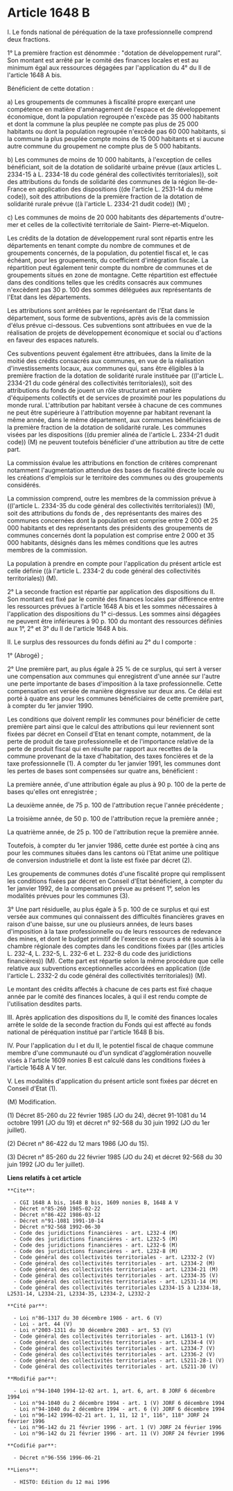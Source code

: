 # Article 1648 B

I.  Le fonds national de péréquation de la taxe professionnelle comprend deux fractions.

1° La première fraction est dénommée : "dotation de développement rural". Son montant est arrêté par le comité des finances
locales et est au minimum égal aux ressources dégagées par l'application du 4° du II de l'article 1648 A bis.

Bénéficient de cette dotation :

a) Les groupements de communes à fiscalité propre exerçant une compétence en matière d'aménagement de l'espace et de
développement économique, dont la population regroupée n'excède pas 35 000 habitants et dont la commune la plus peuplée ne
compte pas plus de 25 000 habitants ou dont la population regroupée n'excède pas 60 000 habitants, si la commune la plus
peuplée compte moins de 15 000 habitants et si aucune autre commune du groupement ne compte plus de 5 000 habitants.

b) Les communes de moins de 10 000 habitants, à l'exception de celles bénéficiant, soit de la dotation de solidarité urbaine
prévue ((aux articles L. 2334-15 à L. 2334-18 du code général des collectivités territoriales)), soit des attributions du
fonds de solidarité des communes de la région Ile-de-France en application des dispositions ((de l'article L. 2531-14 du même
code)), soit des attributions de la première fraction de la dotation de solidarité rurale prévue ((à l'article L. 2334-21
dudit code)) (M) ;

c) Les communes de moins de 20 000 habitants des départements d'outre-mer et celles de la collectivité territoriale de Saint-
Pierre-et-Miquelon.

Les crédits de la dotation de développement rural sont répartis entre les départements en tenant compte du nombre de communes
et de groupements concernés, de la population, du potentiel fiscal et, le cas échéant, pour les groupements, du coefficient
d'intégration fiscale. La répartition peut également tenir compte du nombre de communes et de groupements situés en zone de
montagne. Cette répartition est effectuée dans des conditions telles que les crédits consacrés aux communes n'excèdent pas 30
p. 100 des sommes déléguées aux représentants de l'Etat dans les départements.

Les attributions sont arrêtées par le représentant de l'Etat dans le département, sous forme de subventions, après avis de la
commission d'élus prévue ci-dessous. Ces subventions sont attribuées en vue de la réalisation de projets de développement
économique et social ou d'actions en faveur des espaces naturels.

Ces subventions peuvent également être attribuées, dans la limite de la moitié des crédits consacrés aux communes, en vue de
la réalisation d'investissements locaux, aux communes qui, sans être éligibles à la première fraction de la dotation de
solidarité rurale instituée par ((l'article L. 2334-21 du code général des collectivités territoriales)), soit des
attributions du fonds de jouent un rôle structurant en matière d'équipements collectifs et de services de proximité pour les
populations du monde rural. L'attribution par habitant versée à chacune de ces communes ne peut être supérieure à
l'attribution moyenne par habitant revenant la même année, dans le même département, aux communes bénéficiaires de la
première fraction de la dotation de solidarité rurale. Les communes visées par les dispositions ((du premier alinéa de
l'article L. 2334-21 dudit code)) (M)  ne peuvent toutefois bénéficier d'une attribution au titre de cette part.

La commission évalue les attributions en fonction de critères comprenant notamment l'augmentation attendue des bases de
fiscalité directe locale ou les créations d'emplois sur le territoire des communes ou des groupements considérés.

La commission comprend, outre les membres de la commission prévue à ((l'article L. 2334-35 du code général des collectivités
territoriales)) (M), soit des attributions du fonds de , des représentants des maires des communes concernées dont la
population est comprise entre 2 000 et 25 000 habitants et des représentants des présidents des groupements de communes
concernés dont la population est comprise entre 2 000 et 35 000 habitants, désignés dans les mêmes conditions que les autres
membres de la commission.

La population à prendre en compte pour l'application du présent article est celle définie ((à l'article L. 2334-2 du code
général des collectivités territoriales)) (M).

2° La seconde fraction est répartie par application des dispositions du II. Son montant est fixé par le comité des finances
locales par différence entre les ressources prévues à l'article 1648 A bis et les sommes nécessaires à l'application des
dispositions du 1° ci-dessus. Les sommes ainsi dégagées ne peuvent être inférieures à 90 p. 100 du montant des ressources
définies aux 1°, 2° et 3° du II de l'article 1648 A bis.

II. Le surplus des ressources du fonds défini au 2° du I comporte :

1° (Abrogé) ;

2° Une première part, au plus égale à 25 % de ce surplus, qui sert à verser une compensation aux communes qui enregistrent
d'une année sur l'autre une perte importante de bases d'imposition à la taxe professionnelle. Cette compensation est versée
de manière dégressive sur deux ans. Ce délai est porté à quatre ans pour les communes bénéficiaires de cette première part, à
compter du 1er janvier 1990.

Les conditions que doivent remplir les communes pour bénéficier de cette première part ainsi que le calcul des attributions
qui leur reviennent sont fixées par décret en Conseil d'Etat en tenant compte, notamment, de la perte de produit de taxe
professionnelle et de l'importance relative de la perte de produit fiscal qui en résulte par rapport aux recettes de la
commune provenant de la taxe d'habitation, des taxes foncières et de la taxe professionnelle (1). A compter du 1er janvier
1991, les communes dont les pertes de bases sont compensées sur quatre ans, bénéficient :

La première année, d'une attribution égale au plus à 90 p. 100 de la perte de bases qu'elles ont enregistrée ;

La deuxième année, de 75 p. 100 de l'attribution reçue l'année précédente ;

La troisième année, de 50 p. 100 de l'attribution reçue la première année ;

La quatrième année, de 25 p. 100 de l'attribution reçue la première année.

Toutefois, à compter du 1er janvier 1986, cette durée est portée à cinq ans pour les communes situées dans les cantons où
l'Etat anime une politique de conversion industrielle et dont la liste est fixée par décret (2).

Les groupements de communes dotés d'une fiscalité propre qui remplissent les conditions fixées par décret en Conseil d'Etat
bénéficient, à compter du 1er janvier 1992, de la compensation prévue au présent 1°, selon les modalités prévues pour les
communes (3).

3° Une part résiduelle, au plus égale à 5 p. 100 de ce surplus et qui est versée aux communes qui connaissent des difficultés
financières graves en raison d'une baisse, sur une ou plusieurs années, de leurs bases d'imposition à la taxe professionnelle
ou de leurs ressources de redevance des mines, et dont le budget primitif de l'exercice en cours a été soumis à la chambre
régionale des comptes dans les conditions fixées par ((les articles L. 232-4, L. 232-5, L. 232-6 et L. 232-8 du code des
juridictions financières)) (M). Cette part est répartie selon la même procédure que celle relative aux subventions
exceptionnelles accordées en application ((de l'article L. 2332-2 du code général des collectivités territoriales)) (M).

Le montant des crédits affectés à chacune de ces parts est fixé chaque année par le comité des finances locales, à qui il est
rendu compte de l'utilisation desdites parts.

III. Après application des dispositions du II, le comité des finances locales arrête le solde de la seconde fraction du Fonds
qui est affecté au fonds national de péréquation institué par l'article 1648 B bis.

IV. Pour l'application du I et du II, le potentiel fiscal de chaque commune membre d'une communauté ou d'un syndicat
d'agglomération nouvelle visés à l'article 1609 nonies B est calculé dans les conditions fixées à l'article 1648 A V ter.

V. Les modalités d'application du présent article sont fixées par décret en Conseil d'Etat (1).

(M) Modification.

(1) Décret 85-260 du 22 février 1985 (JO du 24), décret 91-1081 du 14 octobre 1991 (JO du 19) et décret n° 92-568 du 30 juin
1992 (JO du 1er juillet).

(2) Décret n° 86-422 du 12 mars 1986 (JO du 15).

(3) Décret n° 85-260 du 22 février 1985 (JO du 24) et décret 92-568 du 30 juin 1992 (JO du 1er juillet).

**Liens relatifs à cet article**

	**Cite**:

	  - CGI 1648 A bis, 1648 B bis, 1609 nonies B, 1648 A V
	  - Décret n°85-260 1985-02-22
	  - Décret n°86-422 1986-03-12
	  - Décret n°91-1081 1991-10-14
	  - Décret n°92-568 1992-06-30
	  - Code des juridictions financières - art. L232-4 (M)
	  - Code des juridictions financières - art. L232-5 (M)
	  - Code des juridictions financières - art. L232-6 (M)
	  - Code des juridictions financières - art. L232-8 (M)
	  - Code général des collectivités territoriales - art. L2332-2 (V)
	  - Code général des collectivités territoriales - art. L2334-2 (M)
	  - Code général des collectivités territoriales - art. L2334-21 (M)
	  - Code général des collectivités territoriales - art. L2334-35 (V)
	  - Code général des collectivités territoriales - art. L2531-14 (M)
	  - Code général des collectivités territoriales L2334-15 à L2334-18, L2531-14, L2334-21, L2334-35, L2334-2, L2332-2

	**Cité par**:

	  - Loi n°86-1317 du 30 décembre 1986 - art. 6 (V)
	  - Loi - art. 44 (V)
	  - Loi n°2003-1311 du 30 décembre 2003 - art. 53 (V)
	  - Code général des collectivités territoriales - art. L1613-1 (V)
	  - Code général des collectivités territoriales - art. L2334-4 (V)
	  - Code général des collectivités territoriales - art. L2334-7 (V)
	  - Code général des collectivités territoriales - art. L2336-2 (V)
	  - Code général des collectivités territoriales - art. L5211-28-1 (V)
	  - Code général des collectivités territoriales - art. L5211-30 (V)

	**Modifié par**:

	  - Loi n°94-1040 1994-12-02 art. 1, art. 6, art. 8 JORF 6 décembre 1994
	  - Loi n°94-1040 du 2 décembre 1994 - art. 1 (V) JORF 6 décembre 1994
	  - Loi n°94-1040 du 2 décembre 1994 - art. 6 (V) JORF 6 décembre 1994
	  - Loi n°96-142 1996-02-21 art. 1, 11, 12 1°, 116°, 118° JORF 24 février 1996
	  - Loi n°96-142 du 21 février 1996 - art. 1 (V) JORF 24 février 1996
	  - Loi n°96-142 du 21 février 1996 - art. 11 (V) JORF 24 février 1996

	**Codifié par**:

	  - Décret n°96-556 1996-06-21

	**Liens**:

	  - HISTO: Edition du 12 mai 1996
